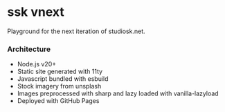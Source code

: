 # ssk vnext

Playground for the next iteration of studiosk.net.

### Architecture

* Node.js v20+
* Static site generated with 11ty
* Javascript bundled with esbuild
* Stock imagery from unsplash
* Images preprocessed with sharp and lazy loaded with vanilla-lazyload
* Deployed with GitHub Pages
